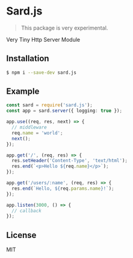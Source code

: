 # Sard.js

> This package is very experimental.

Very Tiny Http Server Module

## Installation

```bash
$ npm i --save-dev sard.js
```

## Example

```ts
const sard = require('sard.js');
const app = sard.server({ logging: true });

app.use((req, res, next) => {
  // middleware
  req.name = 'world';
  next();
});

app.get('/', (req, res) => {
  res.setHeader('Content-Type', 'text/html');
  res.end(`<p>Hello ${req.name}</p>`);
});

app.get('/users/:name', (req, res) => {
  res.end(`Hello, ${req.params.name}!`);
});

app.listen(3000, () => {
  // callback
});
```

## License

MIT
